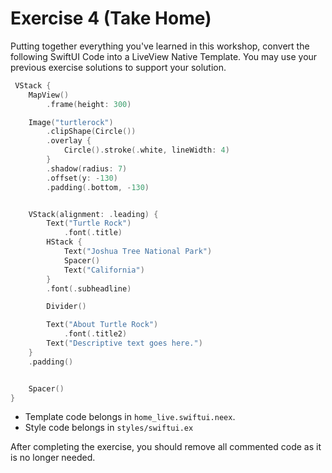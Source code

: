 # Exercise 4 (Take Home)

Putting together everything you've learned in this workshop, convert the following SwiftUI Code into a LiveView Native Template.
You may use your previous exercise solutions to support your solution.

```swift
 VStack {
    MapView()
        .frame(height: 300)

    Image("turtlerock")
        .clipShape(Circle())
        .overlay {
            Circle().stroke(.white, lineWidth: 4)
        }
        .shadow(radius: 7)
        .offset(y: -130)
        .padding(.bottom, -130)


    VStack(alignment: .leading) {
        Text("Turtle Rock")
            .font(.title)
        HStack {
            Text("Joshua Tree National Park")
            Spacer()
            Text("California")
        }
        .font(.subheadline)

        Divider()

        Text("About Turtle Rock")
            .font(.title2)
        Text("Descriptive text goes here.")
    }
    .padding()


    Spacer()
}
```

* Template code belongs in `home_live.swiftui.neex`.
* Style code belongs in `styles/swiftui.ex`

After completing the exercise, you should remove all commented code as it is no longer needed.
